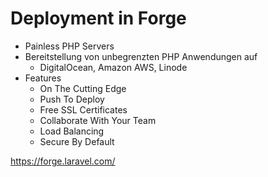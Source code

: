 # Deployment in Forge
- Painless PHP Servers
- Bereitstellung von unbegrenzten PHP Anwendungen auf 
	- DigitalOcean, Amazon AWS, Linode
- Features
	- On The Cutting Edge
	- Push To Deploy
	- Free SSL Certificates
	- Collaborate With Your Team
	- Load Balancing
	- Secure By Default

https://forge.laravel.com/
